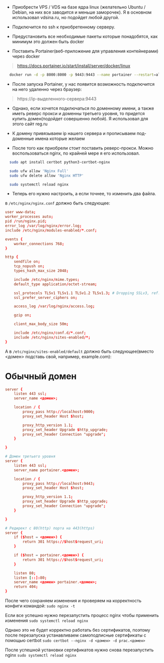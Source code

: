
- Приобрести VPS / VDS на базе ядра linux (желательно Ubuntu / Debian, на них все заводится и меньше заморочек). Я в основном использовал vdsina.ru, но подойдет любой другой.

- Подключится по ssh к приобретенному серверу.

- Предустановить все необходимые пакеты которые понадобятся, как минимум это должен быть docker

- Поставить Portainer(веб-приложение для управления контейнерами) через docker
> https://docs.portainer.io/start/install/server/docker/linux

```bash
  docker run -d -p 8000:8000 -p 9443:9443 --name portainer --restart=always -v /var/run/docker.sock:/var/run/docker.sock -v portainer_data:/data portainer/portainer-ee:latest
```

- После запуска Portainer, у нас появится возможность подключится на него удаленно через браузер: 
> https://ip-выделенного-сервера:9443

- Однако, если хочется подключаться по доменному имени, а также иметь реверс прокси и доменны третьего уровня, то придется купить домен(подойдет совершенно любой). Я использовал для этого сайт reg.ru

- К домену привязываем ip нашего сервера и прописываем под-доменные имена которые желаем

- После того как приобрели стоит поставить реверс-прокси. Можно воспользоваться nginx, по крайней мере я его использовал.
  
```bash
  sudo apt install certbot python3-certbot-nginx

  sudo ufw allow 'Nginx Full'
  sudo ufw delete allow 'Nginx HTTP'

  sudo systemctl reload nginx
```

- Теперь его нужно настроить, а если точнее, то изменить два файла.


в  `/etc/nginx/nginx.conf` должно быть следующее:

```conf
user www-data;
worker_processes auto;
pid /run/nginx.pid;
error_log /var/log/nginx/error.log;
include /etc/nginx/modules-enabled/*.conf;

events {
    worker_connections 768;
}

http {
    sendfile on;
    tcp_nopush on;
    types_hash_max_size 2048;

    include /etc/nginx/mime.types;
    default_type application/octet-stream;

    ssl_protocols TLSv1 TLSv1.1 TLSv1.2 TLSv1.3; # Dropping SSLv3, ref: POODLE
    ssl_prefer_server_ciphers on;

    access_log /var/log/nginx/access.log;

    gzip on;

    client_max_body_size 50m;

    include /etc/nginx/conf.d/*.conf;
    include /etc/nginx/sites-enabled/*;
}
```

А в `/etc/nginx/sites-enabled/default`  должно быть следующее(вместо <домен> подставь свой, например, example.com):

# Обычный домен
```conf
server {
    listen 443 ssl;
    server_name <домен>;

    location / {
        proxy_pass http://localhost:9000;
        proxy_set_header Host $host;

        proxy_http_version 1.1;
        proxy_set_header Upgrade $http_upgrade;
        proxy_set_header Connection "upgrade";
    }

}

# Домен третьего уровня
server {
    listen 443 ssl;
    server_name portainer.<домен>;

    location / {
        proxy_pass http://localhost:9443;
        proxy_set_header Host $host;

        proxy_http_version 1.1;
        proxy_set_header Upgrade $http_upgrade;
        proxy_set_header Connection "upgrade";
    }

}

# Редирект с 80(http) порта на 443(https)
server {
    if ($host = <домен>) {
        return 301 https://$host$request_uri;
    }

    if ($host = portainer.<домен>) {
        return 301 https://$host$request_uri;
    }

    listen 80;
    listen [::]:80;
    server_name <домен> portainer.<домен>;
    return 404;
}
```

После чего сохраняем изменения и проверяем на корректность конфиги командой:
`sudo nginx -t`

Если все успешно нужно перезапустить процесс nginx чтобы применить изменения
`sudo systemctl reload nginx`

Однако это не будет корректно работать без сертификатов, поэтому после перезапуска устанавливаем самоподписные сертификаты с помощью certbot
`sudo certbot --nginx -d <домен> -d prac.<домен>`

После успешной установки сертификатов нужно снова перезапустить nginx
`sudo systemctl reload nginx`
